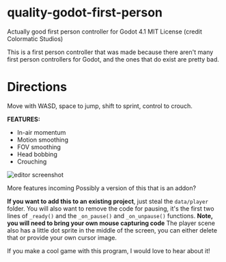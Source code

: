 # quality-godot-first-person
Actually good first person controller for Godot 4.1
MIT License (credit Colormatic Studios)

This is a first person controller that was made because there aren't many first person controllers for Godot, and the ones that do exist are pretty bad.

# Directions
Move with WASD, space to jump, shift to sprint, control to crouch.

**FEATURES:**
 - In-air momentum
 - Motion smoothing
 - FOV smoothing
 - Head bobbing
 - Crouching
 
 ![editor screenshot](https://i.ibb.co/X5P34h0/fpc-screenshot.png)

More features incoming
Possibly a version of this that is an addon?

**If you want to add this to an existing project**, just steal the `data/player` folder.
You will also want to remove the code for pausing, it's the first two lines of `_ready()` and the `_on_pause()` and `_on_unpause()` functions. **Note, you will need to bring your own mouse capturing code**
The player scene also has a little dot sprite in the middle of the screen, you can either delete that or provide your own cursor image.

If you make a cool game with this program, I would love to hear about it!